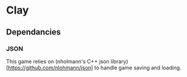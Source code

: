 # Clay

## Dependancies
### JSON
This game relies on (nholmann's C++ json library)[https://github.com/nlohmann/json] to handle game saving and
loading.
